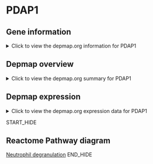 <h1>PDAP1</h1>

<h2>Gene information</h2>
<details>
  <summary>Click to view the depmap.org information for PDAP1</summary>
  <iframe src="https://depmap.org/portal/gene/PDAP1?tab=about" style="border:none;width:100%;height:800px"></iframe>
</details>

<h2>Depmap overview</h2>
<details>
  <summary>Click to view the depmap.org summary for PDAP1</summary>
  <iframe src="https://depmap.org/portal/gene/PDAP1?tab=overview" style="border:none;width:100%;height:800px"></iframe>
</details>

<h2>Depmap expression</h2>
<details>
  <summary>Click to view the depmap.org expression data for PDAP1</summary>
  <iframe src="https://depmap.org/portal/gene/PDAP1?tab=characterization" style="border:none;width:100%;height:800px"></iframe>
</details>


START_HIDE
<h2>Reactome Pathway diagram</h2>
<a href="https://reactome.org/PathwayBrowser/#/R-HSA-6798695">Neutrophil degranulation</a>
END_HIDE


